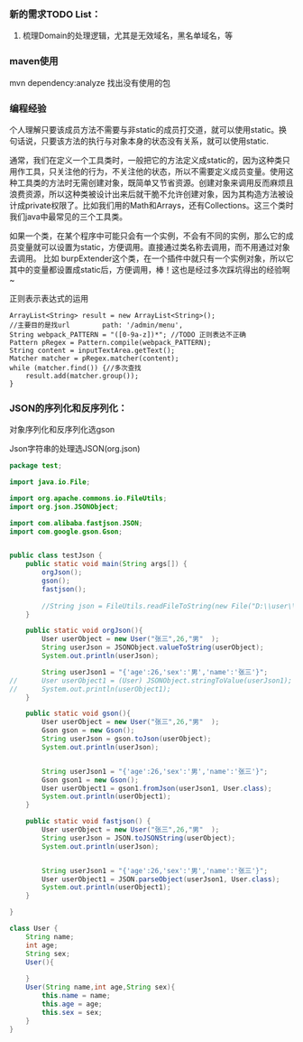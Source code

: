 ### 新的需求TODO List：

1. 梳理Domain的处理逻辑，尤其是无效域名，黑名单域名，等

### maven使用

mvn dependency:analyze 找出没有使用的包



### 编程经验

个人理解只要该成员方法不需要与非static的成员打交道，就可以使用static。换句话说，只要该方法的执行与对象本身的状态没有关系，就可以使用static.

通常，我们在定义一个工具类时，一般把它的方法定义成static的，因为这种类只用作工具，只关注他的行为，不关注他的状态，所以不需要定义成员变量。使用这种工具类的方法时无需创建对象，既简单又节省资源。创建对象来调用反而麻烦且浪费资源，所以这种类被设计出来后就干脆不允许创建对象，因为其构造方法被设计成private权限了。比如我们用的Math和Arrays，还有Collections。这三个类时我们java中最常见的三个工具类。

如果一个类，在某个程序中可能只会有一个实例，不会有不同的实例，那么它的成员变量就可以设置为static，方便调用。直接通过类名称去调用，而不用通过对象去调用。
比如 burpExtender这个类，在一个插件中就只有一个实例对象，所以它其中的变量都设置成static后，方便调用，棒！这也是经过多次踩坑得出的经验啊~

正则表示表达式的运用

```
ArrayList<String> result = new ArrayList<String>();
//主要目的是找url        path: '/admin/menu',
String webpack_PATTERN = "([0-9a-z])*"; //TODO 正则表达不正确
Pattern pRegex = Pattern.compile(webpack_PATTERN);
String content = inputTextArea.getText();
Matcher matcher = pRegex.matcher(content);
while (matcher.find()) {//多次查找
	result.add(matcher.group());
}
```



### JSON的序列化和反序列化：

对象序列化和反序列化选gson

Json字符串的处理选JSON(org.json)

```java
package test;

import java.io.File;

import org.apache.commons.io.FileUtils;
import org.json.JSONObject;

import com.alibaba.fastjson.JSON;
import com.google.gson.Gson;


public class testJson {
	public static void main(String args[]) {
		orgJson();
		gson();
		fastjson();
		
		//String json = FileUtils.readFileToString(new File("D:\\user\\01374214\\desktop\\fengdong-system-id.txt"));
	}

	public static void orgJson(){
		User userObject = new User("张三",26,"男"	);
		String userJson = JSONObject.valueToString(userObject);  
		System.out.println(userJson);

		String userJson1 = "{'age':26,'sex':'男','name':'张三'}";
//		User userObject1 = (User) JSONObject.stringToValue(userJson1);
//		System.out.println(userObject1);
	}

	public static void gson(){
		User userObject = new User("张三",26,"男"	);
		Gson gson = new Gson();  
		String userJson = gson.toJson(userObject); 
		System.out.println(userJson);


		String userJson1 = "{'age':26,'sex':'男','name':'张三'}";  
		Gson gson1 = new Gson();  
		User userObject1 = gson1.fromJson(userJson1, User.class);  
		System.out.println(userObject1);
	}

	public static void fastjson() {
		User userObject = new User("张三",26,"男"	);
		String userJson = JSON.toJSONString(userObject);
		System.out.println(userJson);


		String userJson1 = "{'age':26,'sex':'男','name':'张三'}";  
		User userObject1 = JSON.parseObject(userJson1, User.class);
		System.out.println(userObject1);
	}

}

class User {
	String name;
	int age;
	String sex;
	User(){
		
	}
	User(String name,int age,String sex){
		this.name = name;
		this.age = age;
		this.sex = sex;
	}
}
```

